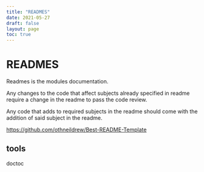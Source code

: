 ```yaml
---
title: "READMES"
date: 2021-05-27
draft: false
layout: page
toc: true
---
```


# READMES

Readmes is the modules documentation.  



Any changes to the code that affect subjects already specified in readme require a change in the readme to pass the code review.

Any code that adds to required subjects in the readme should come with the addition of said subject in the readme.

https://github.com/othneildrew/Best-README-Template

## tools
doctoc
